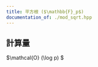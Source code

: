 ```yaml
---
title: 平方根 ($\mathbb{F}_p$)
documentation_of: ./mod_sqrt.hpp
---
```


## 計算量
 $\mathcal{O} (\log p) $